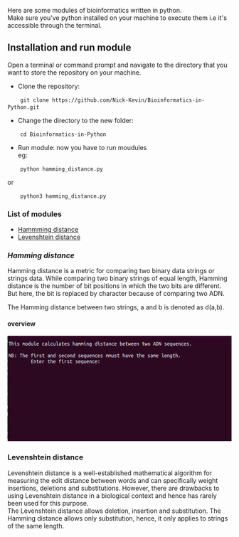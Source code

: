 Here are some modules of bioinformatics written in python.  
Make sure you've python installed on your machine to execute them i.e it's accessible through the terminal.

## Installation and run module

Open a terminal or command prompt and navigate to the directory that you want to store the repository on your machine.
- Clone the repository:
```
    git clone https://github.com/Nick-Kevin/Bioinformatics-in-Python.git
```
- Change the directory to the new folder:
```
    cd Bioinformatics-in-Python
```
- Run module: now you have to run moudules  
 eg:
```
    python hamming_distance.py
```
 or
```
    python3 hamming_distance.py
```

### List of modules
- [Hammming distance](#hamming-distance)
- [Levenshtein distance](#levenshtein-distance)

### _Hamming distance_
Hamming distance is a metric for comparing two binary data strings or strings data. While comparing two binary strings of equal length, Hamming distance is the number of bit positions in which the two bits are different.
But here, the bit is replaced by character because of comparing two ADN. 

The Hamming distance between two strings, a and b is denoted as d(a,b).
#### overview
<img src="overviews/hamming-distance.gif" alt="overview">

### Levenshtein distance
Levenshtein distance is a well-established mathematical algorithm for measuring the edit distance between words and can specifically weight insertions, deletions and substitutions. However, there are drawbacks to using Levenshtein distance in a biological context and hence has rarely been used for this purpose.  
The Levenshtein distance allows deletion, insertion and substitution. The Hamming distance allows only substitution, hence, it only applies to strings of the same length.